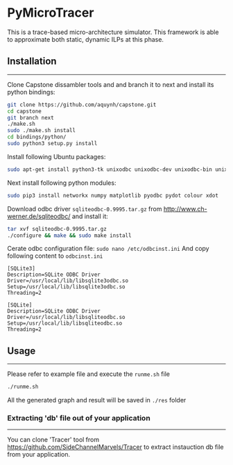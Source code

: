 # PyMicroTracer
This is a trace-based micro-architecture simulator. This framework is able to approximate  both static, dynamic ILPs at this phase.

## Installation
---
Clone Capstone dissambler tools and and branch it to next and install its python bindings:
```sh
git clone https://github.com/aquynh/capstone.git
cd capstone
git branch next
./make.sh
sudo ./make.sh install
cd bindings/python/
sudo python3 setup.py install
```

Install following Ubuntu packages:
```sh
sudo apt-get install python3-tk unixodbc unixodbc-dev unixodbc-bin unixodbc libsqlite3-dev
```
Next install following python modules:
```sh
sudo pip3 install networkx numpy matplotlib pyodbc pydot colour xdot
```
Download odbc driver `sqliteodbc-0.9995.tar.gz` from http://www.ch-werner.de/sqliteodbc/ and install it:
```sh
tar xvf sqliteodbc-0.9995.tar.gz
./configure && make && sudo make install
```

Cerate odbc configuration file:
`
sudo nano /etc/odbcinst.ini
`
And copy following content to `odbcinst.ini`
```
[SQLite3]
Description=SQLite ODBC Driver
Driver=/usr/local/lib/libsqlite3odbc.so
Setup=/usr/local/lib/libsqlite3odbc.so
Threading=2

[SQLite]
Description=SQLite ODBC Driver
Driver=/usr/local/lib/libsqliteodbc.so
Setup=/usr/local/lib/libsqliteodbc.so
Threading=2
```
## Usage
---
Please refer to example file and execute the `runme.sh` file
```sh
./runme.sh
```
All the generated graph and result will be saved in `./res` folder
### Extracting 'db' file out of your application
---
You can clone 'Tracer' tool from https://github.com/SideChannelMarvels/Tracer to extract instauction db file from your application.
